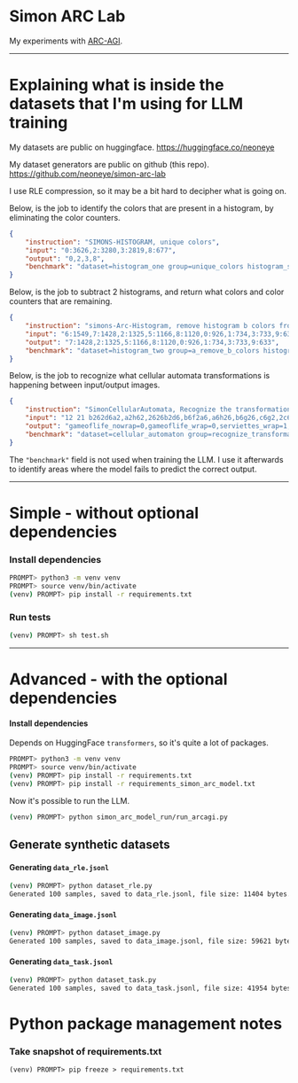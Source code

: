 # Simon ARC Lab

My experiments with [ARC-AGI](https://github.com/fchollet/ARC-AGI).

---

# Explaining what is inside the datasets that I'm using for LLM training

My datasets are public on huggingface.
https://huggingface.co/neoneye

My dataset generators are public on github (this repo).
https://github.com/neoneye/simon-arc-lab

I use RLE compression, so it may be a bit hard to decipher what is going on.

Below, is the job to identify the colors that are present in a histogram, by eliminating the color counters.

```json
{
    "instruction": "SIMONS-HISTOGRAM, unique colors", 
    "input": "0:3626,2:3280,3:2819,8:677", 
    "output": "0,2,3,8", 
    "benchmark": "dataset=histogram_one group=unique_colors histogram_size=e"
}
```

Below, is the job to subtract 2 histograms, and return what colors and color counters that are remaining.

```json
{
    "instruction": "simons-Arc-Histogram, remove histogram b colors from histogram a", 
    "input": "6:1549,7:1428,2:1325,5:1166,8:1120,0:926,1:734,3:733,9:633\n4:1524,6:97", 
    "output": "7:1428,2:1325,5:1166,8:1120,0:926,1:734,3:733,9:633", 
    "benchmark": "dataset=histogram_two group=a_remove_b_colors histogram_size=e"
}
```

Below, is the job to recognize what cellular automata transformations is happening between input/output images.

```json
{
    "instruction": "SimonCellularAutomata, Recognize the transformation. gameoflife_nowrap,gameoflife_wrap,serviettes_wrap,maze_wrap", 
    "input": "12 21 b262d6a2,a2h62,2626b2d6,b6f2a6,a6h26,b6g26,c6g2,2c6b2b62,a2b6b2b62,a2b6a2a6262,62b6a26b26,c6f26,6j2,i262,d26b2a62,b2g62,b2c62a6a2,b2b6b26a2,a2b6c2a62,i262,h26a2\n12 21 d6d2a6,a6d2b626,6262b6d2,6a2f6a2,j62,a62g62,2a62g6,62a62c62a6,a6262b62626,a6262b62b6,26262e62,c2f62,6,,h6a26,c6f26,b62a626a2a6,b6262b62a6,b6a2f6,6,", 
    "output": "gameoflife_nowrap=0,gameoflife_wrap=0,serviettes_wrap=1,maze_wrap=0", 
    "benchmark": "dataset=cellular_automaton group=recognize_transformation ca_step=1 image_width=medium image_height=large"
}
```

The `"benchmark"` field is not used when training the LLM. I use it afterwards to identify areas where the model fails to predict the correct output.

---

# Simple - without optional dependencies

### Install dependencies

```bash
PROMPT> python3 -m venv venv
PROMPT> source venv/bin/activate
(venv) PROMPT> pip install -r requirements.txt
```

### Run tests

```bash
(venv) PROMPT> sh test.sh
```

---

# Advanced - with the optional dependencies

#### Install dependencies

Depends on HuggingFace `transformers`, so it's quite a lot of packages.

```bash
PROMPT> python3 -m venv venv
PROMPT> source venv/bin/activate
(venv) PROMPT> pip install -r requirements.txt
(venv) PROMPT> pip install -r requirements_simon_arc_model.txt
```

Now it's possible to run the LLM.

```bash
(venv) PROMPT> python simon_arc_model_run/run_arcagi.py
```

## Generate synthetic datasets

#### Generating `data_rle.jsonl`

```bash
(venv) PROMPT> python dataset_rle.py 
Generated 100 samples, saved to data_rle.jsonl, file size: 11404 bytes.
```

#### Generating `data_image.jsonl`

```bash
(venv) PROMPT> python dataset_image.py
Generated 100 samples, saved to data_image.jsonl, file size: 59621 bytes.
```

#### Generating `data_task.jsonl`

```bash
(venv) PROMPT> python dataset_task.py 
Generated 100 samples, saved to data_task.jsonl, file size: 41954 bytes.
```

# Python package management notes

### Take snapshot of requirements.txt

```
(venv) PROMPT> pip freeze > requirements.txt
```

